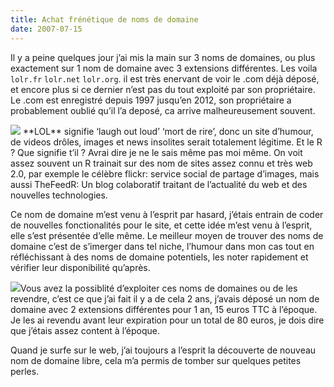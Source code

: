 ```yaml
---
title: Achat frénétique de noms de domaine
date: 2007-07-15
---
```


Il y a peine quelques jour j’ai mis la main sur 3 noms de domaines, ou plus exactement sur 1 nom de domaine avec 3 extensions différentes. Les voila `lolr.fr` `lolr.net` `lolr.org`. il est très enervant de voir le .com déjà déposé, et encore plus si ce dernier n’est pas du tout exploité par son propriétaire. Le .com est enregistré depuis 1997 jusqu’en 2012, son propriétaire a probablement oublié qu’il l’a deposé, ca arrive malheureusement souvent.
<!--more-->
<img class="thumbnail pull-left" src="/images/post/flickr.png" />
**LOL** signifie ‘laugh out loud’ ‘mort de rire’, donc un site d’humour, de videos drôles, images et news insolites serait totalement légitime. Et le R ? Que signifie t’il ? Avrai dire je ne le sais même pas moi même. On voit assez souvent un R trainait sur des nom de sites assez connu et très web 2.0, par exemple le célèbre flickr: service social de partage d’images, mais aussi TheFeedR: Un blog colaboratif traitant de l’actualité du web et des nouvelles technologies.

Ce nom de domaine m’est venu à l’esprit par hasard, j’étais entrain de coder de nouvelles fonctionalités pour le site, et cette idée m’est venu à l’esprit, elle s’est présentée d’elle même. Le meilleur moyen de trouver des noms de domaine c’est de s’imerger dans tel niche, l’humour dans mon cas tout en réfléchissant à des noms de domaine potentiels, les noter rapidement et vérifier leur disponibilité qu’après.

<img class="thumbnail pull-left" src="/images/post/thefeedr.png" />Vous avez la possiblité d’exploiter ces noms de domaines ou de les revendre, c’est ce que j’ai fait il y a de cela 2 ans, j’avais déposé un nom de domaine avec 2 extensions différentes pour 1 an, 15 euros TTC à l’époque. Je les ai revendu avant leur expiration pour un total de 80 euros, je dois dire que j’étais assez content à l’époque.

Quand je surfe sur le web, j’ai toujours a l’esprit la découverte de nouveau nom de domaine libre, cela m’a permis de tomber sur quelques petites perles.